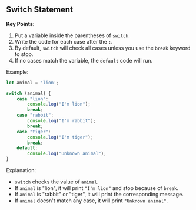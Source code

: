 
##  Switch Statement

**Key Points**:
1. Put a variable inside the parentheses of `switch`.
2. Write the code for each case after the `:`.
3. By default, `switch` will check all cases unless you use the `break` keyword to stop.
4. If no cases match the variable, the `default` code will run.

Example:
```javascript
let animal = 'lion';

switch (animal) {
    case "lion":
        console.log("I'm lion");
        break;
    case "rabbit":
        console.log("I'm rabbit");
        break;
    case "tiger":
        console.log("I'm tiger");
        break;
    default:
        console.log("Unknown animal");
}
```

Explanation:
- `switch` checks the value of `animal`.
- If `animal` is "lion", it will print `"I'm lion"` and stop because of `break`.
- If `animal` is "rabbit" or "tiger", it will print the corresponding message.
- If `animal` doesn't match any case, it will print `"Unknown animal"`.
